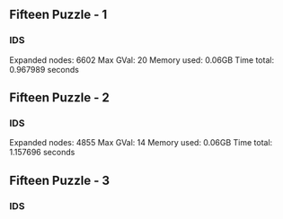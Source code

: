 ## Fifteen Puzzle - 1
### IDS
Expanded nodes: 6602
Max GVal: 20
Memory used: 0.06GB
Time total: 0.967989 seconds

## Fifteen Puzzle - 2
### IDS
Expanded nodes: 4855
Max GVal: 14
Memory used: 0.06GB
Time total: 1.157696 seconds

## Fifteen Puzzle - 3
### IDS